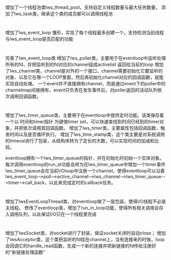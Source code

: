 #
增加了一个线程池类lws_thread_pool，支持自定义线程数量与最大任务数量，
添加了lws_task类，继承这个类的成员都可以调用线程池
#
增加了lws_event_loop 雏形，实现了每个线程最多创建一个，支持检测当前线程与lws_event_loop是否匹配的功能
#
完善了lwn_event_loop类
增加了lws_poller类，主要用于在eventloop中监听处理所有的fd，并把监听到的fd对应的channel组成activelist 返回给当前的loop
增加了lws_channel类，channel是对外的一个接口，channel需要初始化它要监听的对象、以及它在哪一个LOOP里面，然后再初始化channel对应的回调函数，就能实现自动处理。
一个event并不直接拥有channel，而是通过event下的poller中的channelmap间接拥有，event只负责在发生事件后，对poller返回的活动队列依次调用回调函数。
#
增加了lws_timer_queue类，主要用于在eventloop中提供定时功能。该类保存着一个以 时间和timer指针 为键值timer set，可以快速查找到时间已经到的timer对象，并把依次调用其回调函数。
增加了lws_timer类，主要属性包括回调函数，触发时间以及是否循环执行。
增加了lws_time_stamp类，这个类主要是对系统调用的timeval进行了包装，从结构体转为了定长的大数，可以实现时间的加减和比较。

eventloop拥有一个lws_timer_queue的指针，并在初始化时初始一个实体对象。
每次调用eventloop的run_at功能会转为在lws_timer_queue中增加一个timer事件
lws_timer_queue会在当前I/Oloop中注册一个channel，使得eventloop可以沿着lws_event_loop-->poll-->active_channel-->lws_channel-->lws_timer_queue-->timer-->call_back，以此来完成定时的callback任务。
#
增加了lwsEventLoopThread类，对eventloop做了一层包装，使得I/O线程不必是主线程。
修改了eventloop类，增加了run_in_loop功能，使得所有相关调用会存入调用队列，以此保证I/O只在一个线程里完成
#
增加了lwsSocket类，对socket进行了封装，保证socket关闭时自动close；
增加了lwsAcceptor类，这个类把监听的fd挂在channel上，当有连接来的时候，loop会回调它的handle_read函数，生成一个新的连接并把新链接的fd传给注册好的“新链接处理函数”

